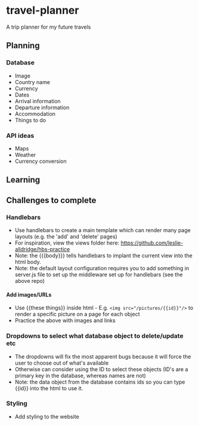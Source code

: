 # travel-planner
A trip planner for my future travels

## Planning
### Database
* Image
* Country name
* Currency
* Dates
* Arrival information
* Departure information
* Accommodation
* Things to do

### API ideas
* Maps
* Weather
* Currency conversion

## Learning

## Challenges to complete
### Handlebars
* Use handlebars to create a main template which can render many page layouts (e.g. the 'add' and 'delete' pages)
* For inspiration, view the views folder here: https://github.com/leslie-alldridge/hbs-practice
* Note: the {{{body}}} tells handlebars to implant the current view into the html body. 
* Note: the default layout configuration requires you to add something in server.js file to set up the middleware set up for handlebars (see the above repo) 

#### Add images/URLs
* Use {{these things}} inside html - E.g. ``` <img src="/pictures/{{id}}"/> ``` to render a specific picture on a page for each object
* Practice the above with images and links 

### Dropdowns to select what database object to delete/update etc
* The dropdowns will fix the most apparent bugs because it will force the user to choose out of what's available 
* Otherwise can consider using the ID to select these objects (ID's are a primary key in the database, whereas names are not)
* Note: the data object from the database contains ids so you can type {{id}} into the html to use it.

### Styling
* Add styling to the website
